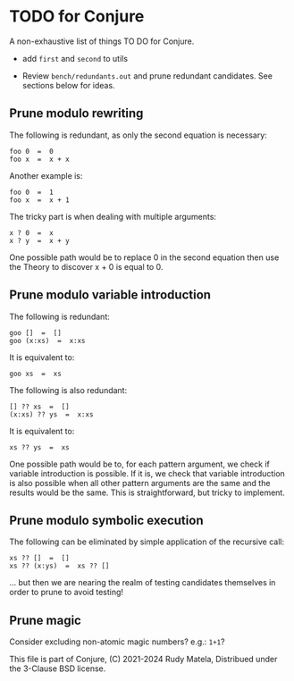 TODO for Conjure
================

A non-exhaustive list of things TO DO for Conjure.

* add `first` and `second` to utils

* Review `bench/redundants.out` and prune redundant candidates.
  See sections below for ideas.


## Prune modulo rewriting

The following is redundant, as only the second equation is necessary:

	foo 0  =  0
	foo x  =  x + x

Another example is:

	foo 0  =  1
	foo x  =  x + 1

The tricky part is when dealing with multiple arguments:

	x ? 0  =  x
	x ? y  =  x + y

One possible path would be to replace 0 in the second equation
then use the Theory to discover x + 0 is equal to 0.


## Prune modulo variable introduction

The following is redundant:

	goo []  =  []
	goo (x:xs)  =  x:xs

It is equivalent to:

	goo xs  =  xs

The following is also redundant:

	[] ?? xs  =  []
	(x:xs) ?? ys  =  x:xs

It is equivalent to:

	xs ?? ys  =  xs

One possible path would be to,
for each pattern argument,
we check if variable introduction is possible.
If it is, we check that variable introduction
is also possible when all other pattern arguments are the same
and the results would be the same.
This is straightforward, but tricky to implement.


## Prune modulo symbolic execution

The following can be eliminated by simple application of the recursive call:

	xs ?? []  =  []
	xs ?? (x:ys)  =  xs ?? []

... but then we are nearing the realm of testing candidates themselves
in order to prune to avoid testing!


## Prune magic

Consider excluding non-atomic magic numbers?  e.g.: `1+1`?


This file is part of Conjure,
(C) 2021-2024 Rudy Matela,
Distribued under the 3-Clause BSD license.
